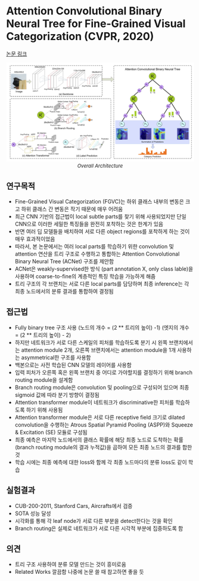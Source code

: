# Attention Convolutional Binary Neural Tree for Fine-Grained Visual Categorization (CVPR, 2020)

[논문 링크](https://openaccess.thecvf.com/content_CVPR_2020/html/Ji_Attention_Convolutional_Binary_Neural_Tree_for_Fine-Grained_Visual_Categorization_CVPR_2020_paper.html)

<p align="center">
    <img width="600" alt='fig1' src="../img/ji2020attention.png?raw=true"></br>
    <em><font size=2>Overall Architecture</font></em>
</p>

## 연구목적
- Fine-Grained Visual Categorization (FGVC)는 하위 클래스 내부의 변동은 크고 하위 클래스 간 변동은 작기 때문에 매우 어려움
- 최근 CNN 기반의 접근법이 local subtle parts를 찾기 위해 사용되었지만 단일 CNN으로 이러한 세밀한 특징들을 완전히 포착하는 것은 한계가 있음
- 반면 여러 딥 모델들을 배치하여 서로 다른 object regions를 포착하게 하는 것이 매우 효과적이었음
- 따라서, 본 논문에서는 여러 local parts를 학습하기 위한 convolution 및 attention 연산을 트리 구조로 수행하고 통합하는 Attention Convolutional Binary Neural Tree (ACNet) 구조를 제안함
- ACNet은 weakly-supervised한 방식 (part annotation X, only class lable)을 사용하며 coarse-to-fine의 계층적인 특징 학습을 가능하게 해줌
- 트리 구조의 각 브랜치는 서로 다른 local parts를 담당하며 최종 inference는 각 최종 노드에서의 분류 결과를 통합하여 결정됨

## 접근법
- Fully binary tree 구조 사용 (노드의 개수 = (2 ** 트리의 높이) -1) (엣지의 개수 = (2 ** 트리의 높이) - 2)
- 하지만 네트워크가 서로 다른 스케일의 피처를 학습하도록 분기 시 왼쪽 브랜치에서는 attention module 2개, 오른쪽 브랜치에서는 attention module을 1개 사용하는 asymmetrical한 구조를 사용함
- 백본으로는 사전 학습된 CNN 모델의 레이어를 사용함
- 입력 피처가 오른쪽 혹은 왼쪽 브랜치 중 어디로 가야할지를 결정하기 위해 branch routing module을 설계함
- Branch routing module은 convolution 및 pooling으로 구성되어 있으며 최종 sigmoid 값에 따라 분기 방향이 결정됨
- Attention transformer module이 네트워크가 discriminative한 피처를 학습하도록 하기 위해 사용됨
- Attention transformer module은 서로 다른 receptive field 크기로 dilated convolution을 수행하는 Atrous Spatial Pyramid Pooling (ASPP)와 Squeeze & Excitation (SE) 모듈로 구성됨
- 최종 예측은 마지막 노드에서의 클래스 확률에 해당 최종 노드로 도착하는 확률 (branch routing module의 결과 누적값)을 곱하여 모든 최종 노드의 결과를 합한 것
- 학습 시에는 최종 예측에 대한 loss와 함께 각 최종 노드마다의 분류 loss도 같이 학습

## 실험결과
- CUB-200-2011, Stanford Cars, Aircrafts에서 검증
- SOTA 성능 달성
- 시각화를 통해 각 leaf node가 서로 다른 부분을 detect한다는 것을 확인
- Branch routing은 실제로 네트워크가 서로 다른 시각적 부분에 집중하도록 함

## 의견
- 트리 구조 사용하여 분류 모델 만드는 것이 흥미로움
- Related Works 깔끔함 나중에 논문 쓸 때 참고하면 좋을 듯